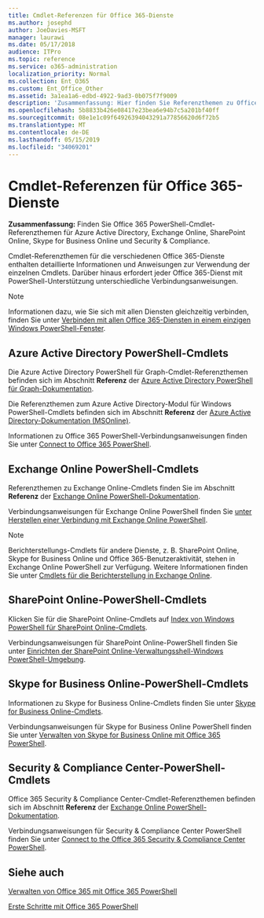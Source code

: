 ```yaml
---
title: Cmdlet-Referenzen für Office 365-Dienste
ms.author: josephd
author: JoeDavies-MSFT
manager: laurawi
ms.date: 05/17/2018
audience: ITPro
ms.topic: reference
ms.service: o365-administration
localization_priority: Normal
ms.collection: Ent_O365
ms.custom: Ent_Office_Other
ms.assetid: 3a1ea1a6-edbd-4922-9ad3-0b075f7f9009
description: 'Zusammenfassung: Hier finden Sie Referenzthemen zu Office 365 PowerShell-Cmdlets für Azure Active Directory, Exchange Online, SharePoint Online, Skype for Business Online und Security & Compliance.'
ms.openlocfilehash: 5b8833b426e08417e23bea6e94b7c5a201bf40ff
ms.sourcegitcommit: 08e1e1c09f64926394043291a77856620d6f72b5
ms.translationtype: MT
ms.contentlocale: de-DE
ms.lasthandoff: 05/15/2019
ms.locfileid: "34069201"
---
```

# <a name="cmdlet-references-for-office-365-services"></a>Cmdlet-Referenzen für Office 365-Dienste

 **Zusammenfassung:** Finden Sie Office 365 PowerShell-Cmdlet-Referenzthemen für Azure Active Directory, Exchange Online, SharePoint Online, Skype for Business Online und Security & Compliance.
  
Cmdlet-Referenzthemen für die verschiedenen Office 365-Dienste enthalten detaillierte Informationen und Anweisungen zur Verwendung der einzelnen Cmdlets. Darüber hinaus erfordert jeder Office 365-Dienst mit PowerShell-Unterstützung unterschiedliche Verbindungsanweisungen.
  
> [!NOTE]
> Informationen dazu, wie Sie sich mit allen Diensten gleichzeitig verbinden, finden Sie unter [Verbinden mit allen Office 365-Diensten in einem einzigen Windows PowerShell-Fenster](connect-to-all-office-365-services-in-a-single-windows-powershell-window.md). 
  
## <a name="azure-active-directory-powershell-cmdlets"></a>Azure Active Directory PowerShell-Cmdlets

Die Azure Active Directory PowerShell für Graph-Cmdlet-Referenzthemen befinden sich im Abschnitt **Referenz** der [Azure Active Directory PowerShell für Graph-Dokumentation](https://docs.microsoft.com/powershell/azure/active-directory/install-adv2?view=azureadps-2.0).

Die Referenzthemen zum Azure Active Directory-Modul für Windows PowerShell-Cmdlets befinden sich im Abschnitt **Referenz** der [Azure Active Directory-Dokumentation (MSOnline)](https://docs.microsoft.com/powershell/azure/active-directory/overview?view=azureadps-1.0).

Informationen zu Office 365 PowerShell-Verbindungsanweisungen finden Sie unter [Connect to Office 365 PowerShell](connect-to-office-365-powershell.md).
  
## <a name="exchange-online-powershell-cmdlets"></a>Exchange Online PowerShell-Cmdlets

Referenzthemen zu Exchange Online-Cmdlets finden Sie im Abschnitt **Referenz** der [Exchange Online PowerShell-Dokumentation](https://docs.microsoft.com/powershell/exchange/exchange-online/exchange-online-powershell?view=exchange-ps).
  
Verbindungsanweisungen für Exchange Online PowerShell finden Sie [unter Herstellen einer Verbindung mit Exchange Online PowerShell](https://go.microsoft.com/fwlink/p/?LinkId=396554).
  
> [!NOTE]
> Berichterstellungs-Cmdlets für andere Dienste, z. B. SharePoint Online, Skype for Business Online und Office 365-Benutzeraktivität, stehen in Exchange Online PowerShell zur Verfügung. Weitere Informationen finden Sie unter [Cmdlets für die Berichterstellung in Exchange Online](https://go.microsoft.com/fwlink/p/?LinkId=691595). 
  
## <a name="sharepoint-online-powershell-cmdlets"></a>SharePoint Online-PowerShell-Cmdlets

Klicken Sie für die SharePoint Online-Cmdlets auf [Index von Windows PowerShell für SharePoint Online-Cmdlets](https://go.microsoft.com/fwlink/p/?LinkId=691476).
  
Verbindungsanweisungen für SharePoint Online-PowerShell finden Sie unter [Einrichten der SharePoint Online-Verwaltungsshell-Windows PowerShell-Umgebung](https://go.microsoft.com/fwlink/p/?LinkId=691603).
  
## <a name="skype-for-business-online-powershell-cmdlets"></a>Skype for Business Online-PowerShell-Cmdlets

Informationen zu Skype for Business Online-Cmdlets finden Sie unter [Skype for Business Online-Cmdlets](https://technet.microsoft.com/library/mt228132.aspx).
  
Verbindungsanweisungen für Skype for Business Online PowerShell finden Sie unter [Verwalten von Skype for Business Online mit Office 365 PowerShell](manage-skype-for-business-online-with-office-365-powershell.md).

## <a name="security-amp-compliance-center-powershell-cmdlets"></a>Security &amp; Compliance Center-PowerShell-Cmdlets

Office 365 Security &amp; Compliance Center-Cmdlet-Referenzthemen befinden sich im Abschnitt **Referenz** der [Exchange Online PowerShell-Dokumentation](https://docs.microsoft.com/powershell/exchange/exchange-online/exchange-online-powershell?view=exchange-ps).
  
Verbindungsanweisungen für Security &amp; Compliance Center PowerShell finden Sie unter [Connect to the Office 365 Security &amp; Compliance Center PowerShell](https://docs.microsoft.com/powershell/exchange/office-365-scc/connect-to-scc-powershell/connect-to-scc-powershell?view=exchange-ps).


  
## <a name="see-also"></a>Siehe auch

[Verwalten von Office 365 mit Office 365 PowerShell](manage-office-365-with-office-365-powershell.md)
  
[Erste Schritte mit Office 365 PowerShell](getting-started-with-office-365-powershell.md)

